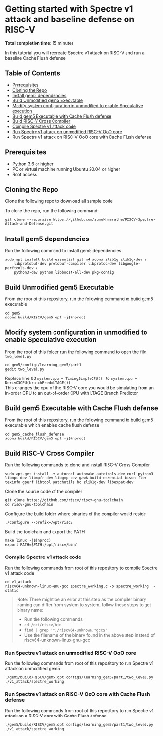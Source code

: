 # Getting started with Spectre v1 attack and baseline defense on RISC-V
**Total completion time**:  15 minutes

In this tutorial you will recreate Spectre v1 attack on RISC-V and run a baseline Cache Flush defense

## Table of Contents

* [Prerequisites](#prerequisites)
* [Cloning the Repo](#cloning-the-repo)
* [Install gem5 dependencies](#install-gem5-dependencies)
* [Build Unmodified gem5 Executable](#build-unmodified-gem5-executable)
* [Modify system configuration in unmodified to enable Speculative execution](#modify-system-configuration-in-unmodified-to-enable-speculative-execution)
* [Build gem5 Executable with Cache Flush defense](#build-gem5-executable-with-cache-flush-defense)
* [Build RISC-V Cross Compiler](#build-risc-v-cross-compiler)
* [Compile Spectre v1 attack code](#compile-spectrev1-attack-code)
* [Run Spectre v1 attack on unmodified RISC-V OoO core](#run-spectre-v1-attack-on-unmodified-risc-v-ooo-core)
* [Run Spectre v1 attack on RISC-V OoO core with Cache Flush defense](#run-spectre-v1-attack-on-risc-v-ooo-core-with-cache-flush-defense)

## Prerequisites

* Python 3.6 or higher
* PC or virtual machine running Ubuntu 20.04 or higher
* Root access

## Cloning the Repo
Clone the following repo to download all sample code

To clone the repo, run the following command:

```shell
git clone --recursive https://github.com/sumukhmarathe/RISCV-Spectre-Attack-and-Defense.git
```

## Install gem5 dependencies
Run the following command to install gem5 dependencies

```shell
sudo apt install build-essential git m4 scons zlib1g zlib1g-dev \
    libprotobuf-dev protobuf-compiler libprotoc-dev libgoogle-perftools-dev \
    python3-dev python libboost-all-dev pkg-config
```

## Build Unmodified gem5 Executable
From the root of this repository, run the following command to build gem5 executable

```shell
cd gem5
scons build/RISCV/gem5.opt -j$(nproc)
```
## Modify system configuration in unmodified to enable Speculative execution
From the root of this folder run the following command to open the file `two_level.py`

```shell
cd gem5/configs/learning_gem5/part1
gedit two_level.py
```
Replace line 83 ```system.cpu = TimingSimpleCPU() ```  to  ``` system.cpu = DerivO3CPU(branchPred=LTAGE()) ``` \
This changes the cpu of the RISC-V core you would be simulating from an in-order CPU to an out-of-order CPU with LTAGE Branch Predictor


## Build gem5 Executable with Cache Flush defense
From the root of this repository, run the following command to build gem5 executable which enables cache flush defense

```shell
cd gem5_cache_flush_defense
scons build/RISCV/gem5.opt -j$(nproc)
```

## Build RISC-V Cross Compiler
Run the following commands to clone and install RISC-V Cross Compiler

```shell
sudo apt-get install -y autoconf automake autotools-dev curl python3 libmpc-dev libmpfr-dev libgmp-dev gawk build-essential bison flex texinfo gperf libtool patchutils bc zlib1g-dev libexpat-dev
```

Clone the source code of the compiler
```shell
git clone https://github.com/riscv/riscv-gnu-toolchain
cd riscv-gnu-toolchain
```

Configure the build folder where binaries of the compiler would reside
```shell
./configure --prefix=/opt/riscv
```

Build the toolchain and export the PATH
```shell
make linux -j$(nproc)
export PATH=$PATH:/opt/riscv/bin/
```

### Compile Spectre v1 attack code
Run the following commands from root of this repository to compile Spectre v1 attack code

```shell
cd v1_attack
riscv64-unknown-linux-gnu-gcc spectre_working.c -o spectre_working  -static
```
> Note: There might be an error at this step as the compiler binary naming can differ from system to system, follow these steps to get binary name:
> * Run the following commands
> * ``` cd /opt/riscv/bin ```
> * ``` find | grep '^./riscv64-unknown.*gcc$' ```
> * Use the filename of the binary found in the above step instead of riscv64-unknown-linux-gnu-gcc

### Run Spectre v1 attack on unmodified RISC-V OoO core
Run the following commands from root of this repository to run Spectre v1 attack on unmodified gem5

```shell
./gem5/build/RISCV/gem5.opt configs/learning_gem5/part1/two_level.py ./v1_attack/spectre_working
```

### Run Spectre v1 attack on RISC-V OoO core with Cache Flush defense
Run the following commands from root of this repository to run Spectre v1 attack on a RISC-V core with Cache Flush defense

```shell
./gem5/build/RISCV/gem5.opt configs/learning_gem5/part1/two_level.py ./v1_attack/spectre_working
```
